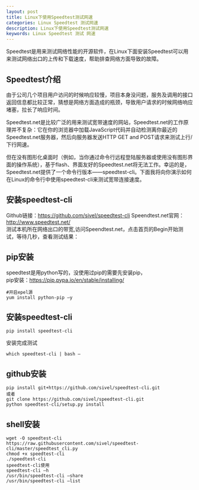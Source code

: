 ```yaml
---
layout: post
title: Linux下使用Speedtest测试网速
categories: Linux Speedtest 测试网速
description: Linux下使用Speedtest测试网速
keywords: Linux Speedtest 测试 网速
---
```


Speedtest是用来测试网络性能的开源软件，在Linux下面安装Speedtest可以用来测试网络出口的上传和下载速度，帮助排查网络方面导致的故障。

## Speedtest介绍
由于公司几个项目用户访问的时候响应较慢，项目本身没问题，服务及调用的接口返回信息都比较正常，猜想是网络方面造成的瓶颈，导致用户请求的时候网络响应堵塞，拉长了响应时间。

Speedtest.net是比较广泛的用来测试宽带速度的网站，Speedtest.net的工作原理并不复杂：它在你的浏览器中加载JavaScript代码并自动检测离你最近的Speedtest.net服务器，然后向服务器发送HTTP GET and POST请求来测试上行/下行网速。

但在没有图形化桌面时（例如，当你通过命令行远程登陆服务器或使用没有图形界面的操作系统），基于flash、界面友好的Speedtest.net将无法工作。幸运的是，Speedtest.net提供了一个命令行版本——speedtest-cli。下面我将向你演示如何在Linux的命令行中使用speedtest-cli来测试宽带连接速度。

## 安装speedtest-cli
Github链接：https://github.com/sivel/speedtest-cli
Speendtest.net官网：http://www.speedtest.net/  
测试本机所在网络出口的带宽,访问Speendtest.net，点击首页的Begin开始测试，等待几秒，查看测试结果：

## pip安装
speedtest是用python写的，没使用过pip的需要先安装pip，  
pip安装：https://pip.pypa.io/en/stable/installing/
```
#开启epel源
yum install python-pip –y
```

## 安装speedtest-cli
```
pip install speedtest-cli
```
安装完成测试
```
which speedtest-cli | bash –
```

## github安装
```
pip install git+https://github.com/sivel/speedtest-cli.git  
或者  
git clone https://github.com/sivel/speedtest-cli.git  
python speedtest-cli/setup.py install
```

## shell安装
```
wget -O speedtest-cli https://raw.githubusercontent.com/sivel/speedtest-cli/master/speedtest_cli.py
chmod +x speedtest-cli
./speedtest-cli
speedtest-cli使用
speedtest-cli –h
/usr/bin/speedtest-cli –share
/usr/bin/speedtest-cli –list
```
